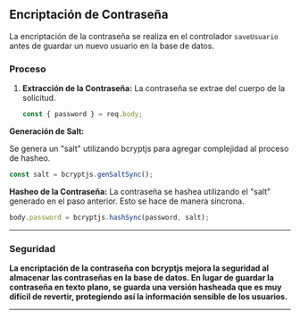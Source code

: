 ## Encriptación de Contraseña

La encriptación de la contraseña se realiza en el controlador `saveUsuario` antes de guardar un nuevo usuario en la base de datos.

### Proceso

1. **Extracción de la Contraseña:**
   La contraseña se extrae del cuerpo de la solicitud.

   ```javascript
   const { password } = req.body;


**Generación de Salt:**

Se genera un "salt" utilizando bcryptjs para agregar complejidad al proceso de hasheo.

```javascript
const salt = bcryptjs.genSaltSync();
```

**Hasheo de la Contraseña:**
La contraseña se hashea utilizando el "salt" generado en el paso anterior. Esto se hace de manera síncrona.

```javascript
body.password = bcryptjs.hashSync(password, salt);
```
***
### Seguridad

**La encriptación de la contraseña con bcryptjs mejora la seguridad al almacenar las contraseñas en la base de datos. En lugar de guardar la contraseña en texto plano, se guarda una versión hasheada que es muy difícil de revertir, protegiendo así la información sensible de los usuarios.**
***